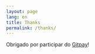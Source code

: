 ```yaml
---
layout: page
lang: en
title: Thanks
permalink: /thanks/
---
```


Obrigado por participar do <a href="gitpay.me">Gitpay</a>!

